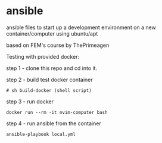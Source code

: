 # ansible
ansible files to start up a development environment on a new container/computer using ubuntu/apt

based on FEM's course by ThePrimeagen 

Testing with provided docker:

step 1 - clone this repo and cd into it.

step 2 - build test docker container



```
# sh build-docker (shell script)

```

step 3 - run docker

`docker run --rm -it nvim-computer bash`

step 4 - run ansible from the container

`ansible-playbook local.yml`

